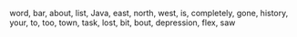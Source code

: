 word, bar, about, list, Java, east, north, west, is, completely, gone, history, your, to, too, town, task, lost, bit, bout, depression, flex, saw
